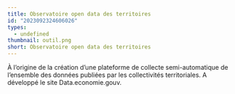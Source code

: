 ```yaml
---
title: Observatoire open data des territoires
id: "2023092324606026"
types:
  - undefined
thumbnail: outil.png
short: Observatoire open data des territoires
---
```


À l’origine de la création d’une plateforme de collecte semi-automatique de l’ensemble des données publiées par les collectivités territoriales. A développé le site Data.economie.gouv.